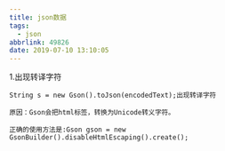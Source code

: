 ```yaml
---
title: json数据
tags:
  - json
abbrlink: 49826
date: 2019-07-10 13:10:05
---
```

1.出现转译字符    
    
    String s = new Gson().toJson(encodedText);出现转译字符
    
    原因：Gson会把html标签，转换为Unicode转义字符。
    
    正确的使用方法是:Gson gson = new GsonBuilder().disableHtmlEscaping().create();